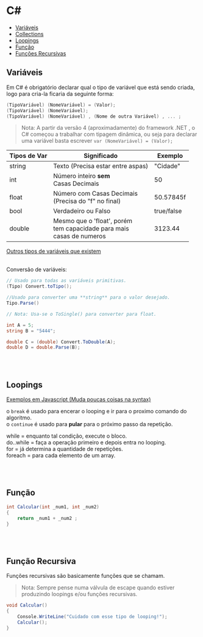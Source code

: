 <!-- Não esquecer de colocar get/set no obj do javascript-->

# C#

* [Variáveis](https://github.com/JoaoSodre/Programacao/blob/master/C%20Sharp/L%C3%B3gica%20B%C3%A1sica.md#vari%C3%A1veis)
* [Collections](https://github.com/JoaoSodre/Programacao/blob/master/C%20Sharp/L%C3%B3gica%20B%C3%A1sica.md#collections) 
* [Loopings](https://github.com/JoaoSodre/Programacao/blob/master/C%20Sharp/L%C3%B3gica%20B%C3%A1sica.md#loopings) 
* [Função](https://github.com/JoaoSodre/Programacao/blob/master/C%20Sharp/L%C3%B3gica%20B%C3%A1sica.md#fun%C3%A7%C3%A3o)
* [Funções Recursivas](https://github.com/JoaoSodre/Programacao/blob/master/C%20Sharp/L%C3%B3gica%20B%C3%A1sica.md#fun%C3%A7%C3%A3o-recursiva)

## Variáveis

Em C# é obrigatório declarar qual o tipo de variável que está sendo criada, logo para cria-la ficaria da seguinte forma:

```csharp
(TipoVariável) (NomeVariável) = (Valor);
(TipoVariável) (NomeVariável);
(TipoVariável) (NomeVariável) , (Nome de outra Variável) , ... ;
```

> Nota: A partir da versão 4 (aproximadamente) do framework .NET , o C# começou a trabalhar com tipagem dinâmica, ou seja para declarar uma variável basta escrever `var (NomeVariável) = (Valor);`

Tipos de Var | Significado | Exemplo
--- | --- | ---
string | Texto (Precisa estar entre aspas) | "Cidade"
int | Número inteiro **sem**<br> Casas Decimais | 50
float | Número com Casas Decimais<br>(Precisa do "f" no final) | 50.57845f
bool | Verdadeiro ou Falso | true/false
double | Mesmo que o 'float', porém<br> tem capacidade para mais<br>casas de numeros | 3123.44

[Outros tipos de variáveis que existem](http://www.tutorialsteacher.com/csharp/csharp-data-types)<br><br>

Conversão de variáveis:

```csharp
// Usado para todas as variáveis primitivas.
(Tipo) Convert.toTipo();

//Usado para converter uma **string** para o valor desejado.
Tipo.Parse()

// Nota: Usa-se o ToSingle() para converter para float.

int A = 5;
string B = "5444";

double C = (double) Convert.ToDouble(A);
double D = double.Parse(B);
```

<br><br>

<!--## Collections

Tipo[] Nome = new Tipo[Quantidade];
a[0] =
a.Length;


List<tipo> Nome = new List<Tipo>();
A.Add("Joao")
a.Count;



<pre>
a[0]
</pre>

<br><br>
-->

## Loopings

[Exemplos em Javascript (Muda poucas coisas na syntax)](https://github.com/JoaoSodre/Programacao/blob/master/Javascript/L%C3%B3gica%20B%C3%A1sica.md#loopings)

o `break` é usado para encerar o looping e ir para o proximo comando do algoritmo.<br>
o `continue` é usado para **pular** para o próximo passo da repetição.

while = enquanto tal condição, execute o bloco.<br>
do..while = faça a operação primeiro e depois entra no looping.<br>
for = já determina a quantidade de repetições.<br>
foreach = para cada elemento de um array.

<!--
int[] A = { 0, 2, 5, 8, 93 };

// Para cada 'inteiro' em A (Ou seja 5)
foreach (int x in A)
{
    // Faça isso
    Console.WriteLine("Olá");
}

------------- Outro exemplo -------------

foreach (int x in A)
{
    // Irá Mostrar todos os números do Array
    Console.WriteLine(x);
}
```
-->
<br><br>

## Função

<!--
* O 'local' e se ela é 'estática', não é obrigatório quando for criar uma função

Local static TipoRetorno nome (TipoVar NomeVar, TipoVar NomeVar, ...) {}
-->

```csharp
int Calcular(int _num1, int _num2)
{
    return _num1 + _num2 ;
}
```
<br><br>

## Função Recursiva

Funções recursivas são basicamente funções que se chamam.

> Nota: Sempre pense numa válvula de escape quando estiver produzindo loopings e/ou funções recursivas.

```csharp
void Calcular()
{
    Console.WriteLine("Cuidado com esse tipo de looping!");
    Calcular();
}
```
